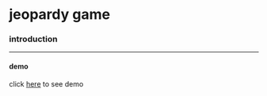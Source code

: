 # jeopardy game
 
### introduction
---




#### demo
click [here](https://almousaz.github.io/jeopardy-game/) to see demo
